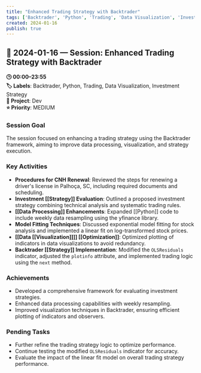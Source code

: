 ```yaml
---
title: "Enhanced Trading Strategy with Backtrader"
tags: ['Backtrader', 'Python', 'Trading', 'Data Visualization', 'Investment Strategy']
created: 2024-01-16
publish: true
---
```


## 📅 2024-01-16 — Session: Enhanced Trading Strategy with Backtrader

**🕒 00:00–23:55**  
**🏷️ Labels**: Backtrader, Python, Trading, Data Visualization, Investment Strategy  
**📂 Project**: Dev  
**⭐ Priority**: MEDIUM  


### Session Goal
The session focused on enhancing a trading strategy using the Backtrader framework, aiming to improve data processing, visualization, and strategy execution.

### Key Activities
- **Procedures for CNH Renewal**: Reviewed the steps for renewing a driver's license in Palhoça, SC, including required documents and scheduling.
- **Investment [[Strategy]] Evaluation**: Outlined a proposed investment strategy combining technical analysis and systematic trading rules.
- **[[Data Processing]] Enhancements**: Expanded [[Python]] code to include weekly data resampling using the yfinance library.
- **Model Fitting Techniques**: Discussed exponential model fitting for stock analysis and implemented a linear fit on log-transformed stock prices.
- **[[Data [[Visualization]]]] [[Optimization]]**: Optimized plotting of indicators in data visualizations to avoid redundancy.
- **Backtrader [[Strategy]] Implementation**: Modified the `OLSResiduals` indicator, adjusted the `plotinfo` attribute, and implemented trading logic using the `next` method.

### Achievements
- Developed a comprehensive framework for evaluating investment strategies.
- Enhanced data processing capabilities with weekly resampling.
- Improved visualization techniques in Backtrader, ensuring efficient plotting of indicators and observers.

### Pending Tasks
- Further refine the trading strategy logic to optimize performance.
- Continue testing the modified `OLSResiduals` indicator for accuracy.
- Evaluate the impact of the linear fit model on overall trading strategy performance.
